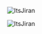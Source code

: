 <p><img align="center" src="https://leetcard.jacoblin.cool/ItsJiran?ext=contest" alt="ItsJiran" /></p>
<p><img align="center" src="https://github-readme-streak-stats.herokuapp.com/?user=ItsJiran&theme=dark" alt="ItsJiran" /></p>
